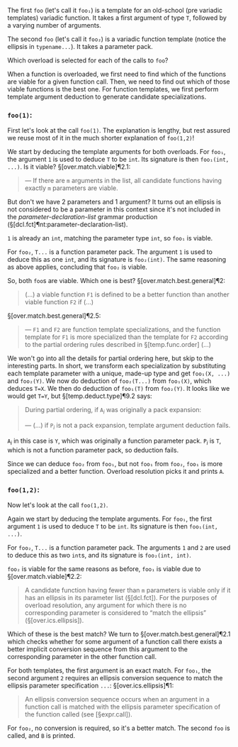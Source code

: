 The first `foo` (let's call it `foo₁`) is a template for an old-school (pre variadic templates) variadic function. It takes a first argument of type `T`, followed by a varying number of arguments.

The second `foo` (let's call it `foo₂`) is a variadic function template (notice the ellipsis in `typename...`). It takes a parameter pack.

Which overload is selected for each of the calls to `foo`?

When a function is overloaded, we first need to find which of the functions are viable for a given function call. Then, we need to find out which of those viable functions is the best one. For function templates, we first perform template argument deduction to generate candidate specializations.

### `foo(1)`:

First let's look at the call `foo(1)`. The explanation is lengthy, but rest assured we reuse most of it in the much shorter explanation of `foo(1,2)`! 

We start by deducing the template arguments for both overloads. For `foo₁`, the argument `1` is used to deduce `T` to be `int`. Its signature is then `foo₁(int, ...)`. Is it viable? §[over.match.viable]¶2.1:

> — If there are `m` arguments in the list, all candidate functions having exactly `m` parameters are viable.

But don't we have 2 parameters and 1 argument? It turns out an ellipsis is not considered to be a parameter in this context since it's not included in the *parameter-declaration-list* grammar production (§[dcl.fct]¶nt:parameter-declaration-list).

`1` is already an `int`, matching the parameter type `int`, so `foo₁` is viable.

For `foo₂`, `T...` is a function parameter pack. The argument `1` is used to deduce this as one `int`, and its signature is `foo₂(int)`. The same reasoning as above applies, concluding that `foo₂` is viable.

So, both `foo`s are viable. Which one is best? §[over.match.best.general]¶2:

> (...) a viable function `F1` is defined to be a better function than another viable function `F2` if (...)

§[over.match.best.general]¶2.5:

> — `F1` and `F2` are function template specializations, and the function template for `F1` is more specialized than the template for `F2` according to the partial ordering rules described in §[temp.func.order] (...)

We won't go into all the details for partial ordering here, but skip to the interesting parts. In short, we transform each specialization by substituting each template parameter with a unique, made-up type and get `foo₁(X, ...)` and `foo₂(Y)`.
We now do deduction of `foo₂(T...)` from `foo₁(X)`, which deduces `T=X`. We then do deduction of `foo₁(T)` from `foo₂(Y)`. It looks like we would get `T=Y`, but §[temp.deduct.type]¶9.2 says:

> During partial ordering, if `A`<sub>*i*</sub> was originally a pack expansion:
>
> — (...) if `P`<sub>*i*</sub> is not a pack expansion, template argument deduction fails.

`A`<sub>*i*</sub> in this case is `Y`, which was originally a function parameter pack. `P`<sub>*i*</sub> is `T`, which is not a function parameter pack, so deduction fails.

Since we can deduce `foo₂` from `foo₁`, but not `foo₁` from `foo₂`, `foo₁` is more specialized and a better function. Overload resolution picks it and prints `A`.

### `foo(1,2)`:

Now let's look at the call `foo(1,2)`.

Again we start by deducing the template arguments. For `foo₁`, the first argument `1` is used to deduce `T` to be `int`. Its signature is then `foo₁(int, ...)`.

For `foo₂`, `T...` is a function parameter pack. The arguments `1` and `2` are used to deduce this as two `int`s, and its signature is `foo₂(int, int)`.

`foo₂` is viable for the same reasons as before, `foo₁` is viable due to §[over.match.viable]¶2.2:

> A candidate function having fewer than `m` parameters is viable only if it has an ellipsis in its parameter list (§[dcl.fct]). For the purposes of overload resolution, any argument for which there is no corresponding parameter is considered to “match the ellipsis” (§[over.ics.ellipsis]).

Which of these is the best match? We turn to §[over.match.best.general]¶2.1 which checks whether for some argument of a function call there exists a better implicit conversion sequence from this argument to the corresponding parameter in the other function call.

For both templates, the first argument is an exact match. For `foo₁`, the second argument `2` requires an ellipsis conversion sequence to match the ellipsis parameter specification `...`: §[over.ics.ellipsis]¶1:

> An ellipsis conversion sequence occurs when an argument in a function call is matched with the ellipsis parameter specification of the function called (see [§expr.call]).

For `foo₂`, no conversion is required, so it's a better match. The second `foo` is called, and `B` is printed.